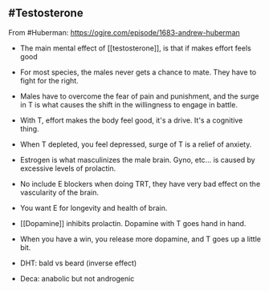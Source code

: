 ## #Testosterone

From #Huberman: https://ogjre.com/episode/1683-andrew-huberman

- The main mental effect of [[testosterone]], is that if makes effort feels good
- For most species, the males never gets a chance to mate. They have to fight for the right.
- Males have to overcome the fear of pain and punishment, and the surge in T is what causes the shift in the willingness to engage in battle.
- With T, effort makes the body feel good, it's a drive. It's a cognitive thing.
- When T depleted, you feel depressed, surge of T is a relief of anxiety.

- Estrogen is what masculinizes the male brain. Gyno, etc... is caused by excessive levels of prolactin.
- No include E blockers when doing TRT, they have very bad effect on the vascularity of the brain.
- You want E for longevity and health of brain.
- [[Dopamine]] inhibits prolactin. Dopamine with T goes hand in hand.
- When you have a win, you release more dopamine, and T goes up a little bit.

- DHT: bald vs beard (inverse effect)
- Deca: anabolic but not androgenic
